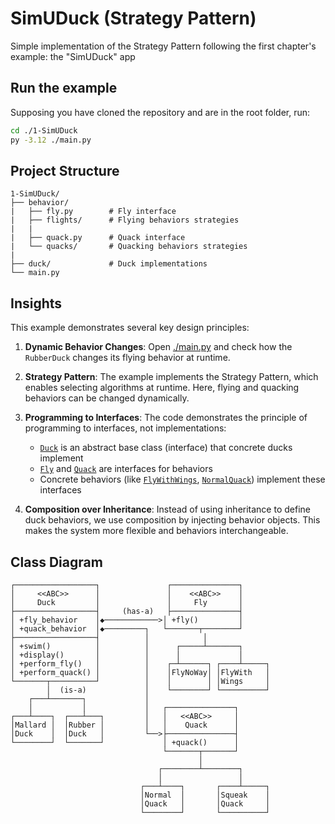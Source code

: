 # SimUDuck (Strategy Pattern)

Simple implementation of the Strategy Pattern following the first chapter's example: the "SimUDuck" app

## Run the example
Supposing you have cloned the repository and are in the root folder, run:
```bash
cd ./1-SimUDuck
py -3.12 ./main.py
```

## Project Structure

```
1-SimUDuck/
├── behavior/
|   ├── fly.py        # Fly interface
|   ├── flights/      # Flying behaviors strategies
|   |
|   ├── quack.py      # Quack interface
|   └── quacks/       # Quacking behaviors strategies
|
├── duck/             # Duck implementations
└── main.py
```

## Insights
This example demonstrates several key design principles:

1. **Dynamic Behavior Changes**: Open [./main.py](./main.py) and check how the `RubberDuck` changes its flying behavior at runtime.

2. **Strategy Pattern**: The example implements the Strategy Pattern, which enables selecting algorithms at runtime. Here, flying and quacking behaviors can be changed dynamically.

3. **Programming to Interfaces**: The code demonstrates the principle of programming to interfaces, not implementations:
   - [`Duck`](./duck/duck.py) is an abstract base class (interface) that concrete ducks implement
   - [`Fly`](./behavior/fly.py) and [`Quack`](./behavior/quack.py) are interfaces for behaviors
   - Concrete behaviors (like [`FlyWithWings`](./behavior/flights/fly_with_wings.py), [`NormalQuack`](./behavior/quacks/normal_quack.py)) implement these interfaces

4. **Composition over Inheritance**: Instead of using inheritance to define duck behaviors, we use composition by injecting behavior objects. This makes the system more flexible and behaviors interchangeable.

## Class Diagram

```
┌──────────────────┐               ┌───────────────┐
│     <<ABC>>      │               │    <<ABC>>    │
│     Duck         │               │     Fly       │
├──────────────────┤     (has-a)   ├───────────────┤
│ +fly_behavior    │◆────────────>│ +fly()         │
│ +quack_behavior  │◆─────────┐   └───────┬────────┘
├──────────────────┤          │            │
│ +swim()          │          │      ┌─────┴───────┐
│ +display()       │          │      │             │
│ +perform_fly()   │          │    ┌─┴──────┐ ┌────┴─────┐
│ +perform_quack() │          │    │FlyNoWay│ │FlyWith   │
└───────┬──────────┘          │    │        │ │Wings     │
        │  (is-a)             │    └────────┘ └──────────┘
    ┌───┴───────┐             │
    │           │             │   ┌───────────────┐
┌───┴────┐  ┌───┴───┐         │   │   <<ABC>>     │
│Mallard │  │Rubber │         │   │    Quack      │
│Duck    │  │Duck   │         └──>├───────────────┤
└────────┘  └───────┘             │ +quack()      │
                                  └───────┬───────┘
                                          │
                                 ┌────────┴────────┐
                                 │                 │
                             ┌───┴────┐       ┌────┴─────┐
                             │Normal  │       │Squeak    │
                             │Quack   │       │Quack     │
                             └────────┘       └──────────┘
```
